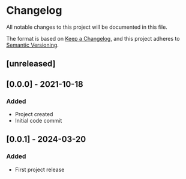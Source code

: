 # Changelog

All notable changes to this project will be documented in this file.

The format is based on [Keep a Changelog](https://keepachangelog.com/en/1.0.0/), and this project adheres
to [Semantic Versioning](https://semver.org/spec/v2.0.0.html).

## [unreleased]

## [0.0.0] - 2021-10-18

### Added

- Project created
- Initial code commit

## [0.0.1] - 2024-03-20

### Added

- First project release

